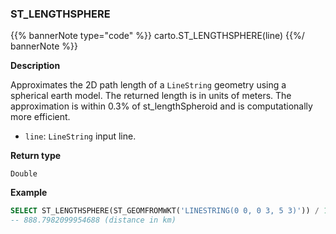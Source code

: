 ### ST_LENGTHSPHERE

{{% bannerNote type="code" %}}
carto.ST_LENGTHSPHERE(line)
{{%/ bannerNote %}}

**Description**

Approximates the 2D path length of a `LineString` geometry using a spherical earth model. The returned length is in units of meters. The approximation is within 0.3% of st_lengthSpheroid and is computationally more efficient.

* `line`: `LineString` input line.

**Return type**

`Double`

**Example**

```sql
SELECT ST_LENGTHSPHERE(ST_GEOMFROMWKT('LINESTRING(0 0, 0 3, 5 3)')) / 1000
-- 888.7982099954688 (distance in km)
```